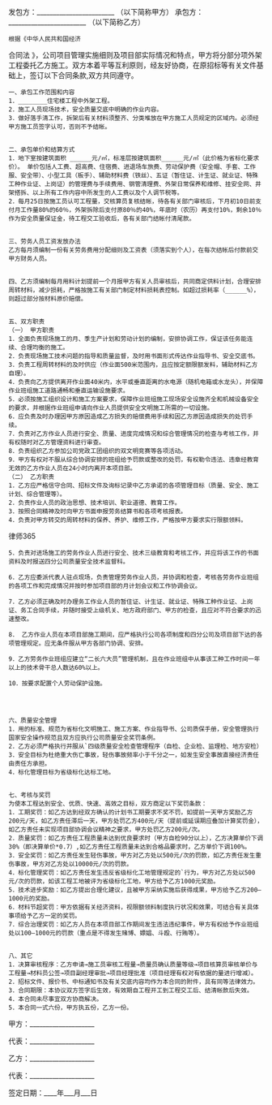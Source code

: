 
 


发包方：________________________ （以下简称甲方）
    承包方：________________________ （以下简称乙方）


    根据《中华人民共和国经济
合同法
》，公司项目管理实施细则及项目部实际情况和特点，甲方将分部分项外架工程委托乙方施工。双方本着平等互利原则，经友好协商，在原招标等有关文件基础上，签订以下合同条款,双方共同遵守。


    一、承包工作范围和内容
    1．________住宅楼工程中外架工程。
    2．施工人员现场技术，安全质量交底中明确的作业内容。
    3．做好落手清工作，拆架后有关材料须整齐、分类堆放在甲方施工人员规定的区域内。必须经甲方施工员签字认可，否则不予结帐。


    二、承包单价和结算方式
    1．地下室按建筑面积 ______元/㎡，标准层按建筑面积______元/㎡（此价格为省标化要求价）。 单价包括人工费、超高费、住宿费、进退场车旅费、劳动保护费（安全帽、手套、工作服、安全带）、小型工具（板手）、辅助材料费（铁丝）、五证（暂住证、计生证、就业证、特殊工种作业证、上岗证）的管理费与手续费用、钢管清理费、外架日常保养和维修、挂安全网、井架搭拆、以上所有工作内容中所发生的人工费以及个人调节税等。
    2．每月25日按施工员认可工程量，交核算员复核结帐，待各有关部门审核后，下月初10日前支付月工作量80%的60％，外架拆除后支付原80％的40%，年底时（农历）再支付10%，剩余10％作为安全质量保证金，待工程交工验收后，各有关部门结帐付清尾款。


    三、劳务人员工资发放办法
    乙方每月须编制一份有关劳务费用分配细则及工资表（须落实到个人），在每次结帐后付款前交甲方财务人员。


    四、乙方须编制每月用料计划提前一个月报甲方有关人员审核后，共同商定供料计划，合理安排周转材料，减少损耗，严格按施工有关部门制定材料损耗表控制。如超过损耗率（______%），则超过部分按材料原价赔偿。


    五、双方职责
    （一） 甲方职责
    1．全面负责现场施工的月、季生产计划和劳动计划的编制，安排协调工作，保证该任务能连续、合理均衡的施工。
    2．负责现场施工技术问题的指导和质量监督，及时用书面形式传达作业指导书、安全交底书。
    3．负责工程周转材料的及时供应（作业面500米范围内，且应按定额限额发料，辅助材料乙方自理）。
    4．负责向乙方提供离开作业面40米内，水平或垂直距离的水电源（随机电箱或水龙头），并保障作业班组施工道路通畅和垂直运输设施要求。
    5．必须按施工组织设计和施工方案要求，保障作业班组施工现场安全设施齐全和机械设备安全的要求，并根据作业班组申请向作业人员提供安全文明施工所需的一切设施。
    6．应负责及时办理因甲方原因造成乙方损失的赔偿费用手续和因乙方原因造成损失的处罚手续。
    7．负责对乙方作业人员进行安全、质量、进度完成情况和综合管理情况的检查与考核工作，并有权随时对乙方管理资料进行审查。
    8．负责组织乙方参加公司党政工团组织的双文明竞赛等各项活动。
    9．甲方有权对不服从综合协调安排的班组给予罚款或整改的处罚，有权勒令违法、违章经教育无效的乙方作业人员在24小时内离开本项目部。
    （二） 乙方职责
    1．乙方应严格信守合同、招标文件及询标记录中乙方承诺的各项管理目标（质量、安全、施工计划、综合管理等）。
    2．负责作业人员的政治思想、技术培训、职业道德、教育工作。
    3．按照合同精神及时向甲方书面申报劳务结算书和各项考核报表。
    4．负责对甲方转交的周转材料的保养、养护、维修工作，严格按甲方要求实行限额领料。




 
律师365






    5．负责对进场施工的劳务作业人员进行安全、技术三级教育和考核工作，并应将该工作的书面资料及时报送四分公司质量安全技术监督科。

    6．乙方应委派代表人驻点现场，负责管理劳务作业人员，并协调和检查，考核各劳务作业班组的各项工作和完成情况并按时参加项目部的月计划会议和工作协调会议。

    7．乙方必须正确及时办理务工作业人员的暂住证、计生证、就业证、特殊工种作业证、上岗证、务工合同手续，并随时接受上级机关、地方政府部门、甲方的检查，且应对不符合要求的迅速整改。

    8． 乙方作业人员在本项目部施工期间，应严格执行公司各项制度和四分公司及项目部下达的各项管理规定。应无条件服从甲方各部门协调、安排。

    9．乙方劳务作业班组应建立“二长六大员”管理机制，且在作业班组中从事该工种工作时间一年以上的技术骨干总人数达60%以上。

    10．按要求配置个人劳动保护设施。




    六、质量安全管理
    1．用的标准、规范为省标化文明施工、施工方案、作业指导书、公司质保手册，安全管理执行国家安全操作规范且双方应执行公司质量安全奖罚条例。
    2．乙方必须严格执行并服从`四级质量安全检查管理程序（自检、企业检、监理检、地方安检）
    3．安全目标为杜绝重大伤亡事故，轻伤事故频率小于千分之一，如发生安全事故直接经济责任由责任方承担。
    4．标化管理目标为省级标化达标工地。


    七、考核与奖罚
    为使本工程达到安全、优质、快速、高效之目标，双方商定以下奖罚条款：
    1．工期奖罚：如乙方达到经双方确认的计划书工期要求不奖不罚，如提前一天甲方奖励乙方200元/天，如乙方责任滞后一天，甲方处罚乙方400元/天（提前或延误期应叠加计算奖罚金），如乙方责任未实现项目部协调会议精神之要求，甲方处罚乙方200元/次。
    2．质量奖罚：如乙方责任工程质量未达到优良要求时（甲方自检90分以上），乙方决算单价下调30%（即决算单价*0.7）,如乙方责任工程质量未达到合格品要求时，乙方单价下调100%。
    3．安全奖罚：如乙方责任发生轻伤事故，甲方对乙方处以500元/次的罚款，如乙方责任发生重伤事故，甲方对乙方处以10000元/次的罚款。
    4．标化管理奖罚：如乙方责任发生违反省级标化工地管理规定的`行为，甲方对乙方处以500元/次的罚款，如该工程工地被评为省级标化工地，甲方给予乙方1000元奖励。
    5．技术进步奖励：如乙方提出合理化建议，且被甲方采纳实施后获得成果，甲方给予乙方200—1000元的奖励。
    6．材料节超奖罚：甲方依据有关经济资料，视限额领料制度执行状况和效果，可结合有关具体事项给予乙方一定的奖罚。
    7．综合治理奖罚：如乙方人员在本项目部工作期间发生违法违纪事件，甲方有权给予作业班组处以100—1000元的罚款（重点是不得发生赌博、嫖娼、斗殴、行贿等）。


    八、其它
    1．决算审核程序：乙方申请→施工员审核工程量→质量员确认质量等级→项目核算员审核单价与工程量→材料员公签→项目副经理审批→项目经理批准（项目经理有权对有依据的量进行增减）。
    2．招标文件、报价书、中标通知书及有关交底内容均作为本合同的附件，具有同等法律效力。
    3．合同期限：本协议双方签字后生效，有效期自工程开工到工程交工后、结清帐款后失效。
    4．本合同未尽事宜双方协商解决。
    5．本合同一式六份，甲方执五份，乙方一份。


 



 甲方：____________________
 
代表：____________________
 
乙方：____________________
 
代表：____________________
 
签定日期：____年___月___日
 

 
 

 
 
 
  
 
  
 
   


   
 

   


   


   
 
 
  
 
 
 

